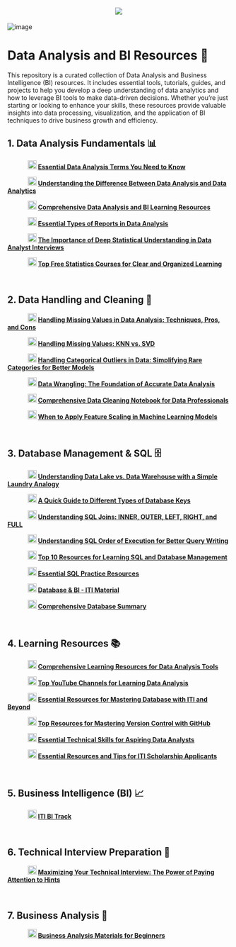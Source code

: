 <h1 align="center">
    <img src="https://readme-typing-svg.herokuapp.com/?font=Righteous&size=35&color=00BFFF&center=true&vCenter=true&width=700&height=100&duration=7000&lines=Hello+Everyone+👋;I+hope+this+content+is+useful+to+you+❤;" />
</h1>

![image](https://github.com/GeorgeHanyMilad/Data-Analysis-and-BI-Resources/blob/master/ReadMe%20Image.gif?raw=true)
<br>

# Data Analysis and BI Resources 📑

This repository is a curated collection of Data Analysis and Business Intelligence (BI) resources. It includes essential tools, tutorials, guides, and projects to help you develop a deep understanding of data analytics and how to leverage BI tools to make data-driven decisions. Whether you’re just starting or looking to enhance your skills, these resources provide valuable insights into data processing, visualization, and the application of BI techniques to drive business growth and efficiency.
<br>

## 1. Data Analysis Fundamentals 📊

&emsp;&emsp;&emsp; **<img src="https://upload.wikimedia.org/wikipedia/commons/c/ca/LinkedIn_logo_initials.png" alt="LinkedIn" width="20" height="20"> [Essential Data Analysis Terms You Need to Know](https://www.linkedin.com/posts/mazen-mohamed11_dataanalysis-analytics-datascience-activity-7233020232670355459-RQwW?utm_source=share&utm_medium=member_desktop)**


&emsp;&emsp;&emsp; **<img src="https://upload.wikimedia.org/wikipedia/commons/c/ca/LinkedIn_logo_initials.png" alt="LinkedIn" width="20" height="20"> [Understanding the Difference Between Data Analysis and Data Analytics](https://www.linkedin.com/posts/metwalley_dataanalysis-dataanalytics-datascience-activity-7228703700159008768-5CBy?utm_source=share&utm_medium=member_desktop)**


&emsp;&emsp;&emsp; **<img src="https://upload.wikimedia.org/wikipedia/commons/c/ca/LinkedIn_logo_initials.png" alt="LinkedIn" width="20" height="20"> [Comprehensive Data Analysis and BI Learning Resources](https://www.linkedin.com/posts/omar-abdelbaki-7a07b7279_dataabranalysis-powerbi-excel-activity-7232904293178048512-9vwu?utm_source=share&utm_medium=member_desktop)**


&emsp;&emsp;&emsp; **<img src="https://upload.wikimedia.org/wikipedia/commons/c/ca/LinkedIn_logo_initials.png" alt="LinkedIn" width="20" height="20"> [Essential Types of Reports in Data Analysis](https://www.linkedin.com/posts/mazen-mohamed11_%D8%A5%D9%8A%D9%87-%D8%A3%D9%86%D9%88%D8%A7%D8%B9-%D8%A7%D9%84%D8%AA%D9%82%D8%A7%D8%B1%D9%8A%D8%B1-%D8%A7%D9%84%D9%84%D9%8A-%D9%84%D8%A7%D8%B2%D9%85-%D8%AA%D8%B9%D8%B1%D9%81%D9%87%D8%A7-%D9%81%D9%8A-%D8%AA%D8%AD%D9%84%D9%8A%D9%84-activity-7234469838054690817-8dIC?utm_source=share&utm_medium=member_desktop)**


&emsp;&emsp;&emsp; **<img src="https://upload.wikimedia.org/wikipedia/commons/c/ca/LinkedIn_logo_initials.png" alt="LinkedIn" width="20" height="20"> [The Importance of Deep Statistical Understanding in Data Analyst Interviews](https://www.linkedin.com/posts/mostafa-abdelghafar_dataanalytics-sql-powerbi-activity-7233091018714185729-ZM9z?utm_source=share&utm_medium=member_desktop)**


&emsp;&emsp;&emsp; **<img src="https://upload.wikimedia.org/wikipedia/commons/c/ca/LinkedIn_logo_initials.png" alt="LinkedIn" width="20" height="20"> [Top Free Statistics Courses for Clear and Organized Learning](https://www.linkedin.com/posts/omar-gamal-hussien_%D8%A7%D9%84%D8%A5%D8%AD%D8%B5%D8%A7%D8%A1-%D8%A7%D9%84%D8%A7%D8%B3%D8%AA%D8%AF%D9%84%D8%A7%D9%84%D9%8A%D8%A9-%D8%A8%D8%A7%D9%84%D8%B9%D8%B1%D8%A8%D9%8A-inferential-activity-7232294456425627649-uKyt?utm_source=share&utm_medium=member_desktop)**

<br>

## 2. Data Handling and Cleaning 🧹

&emsp;&emsp;&emsp; **<img src="https://upload.wikimedia.org/wikipedia/commons/c/ca/LinkedIn_logo_initials.png" alt="LinkedIn" width="20" height="20"> [Handling Missing Values in Data Analysis: Techniques, Pros, and Cons](https://www.linkedin.com/posts/jana-hatem-5997792aa_%D9%81%D9%8A-%D8%B9%D8%A7%D9%84%D9%85-%D8%A7%D9%84-data-analysis-%D8%A7%D9%84%D9%82%D9%8A%D9%85-%D8%A7%D9%84%D9%85%D9%81%D9%82%D9%88%D8%AF%D8%A9-activity-7233569933350031360-lvEo?utm_source=share&utm_medium=member_desktop)**


&emsp;&emsp;&emsp; **<img src="https://upload.wikimedia.org/wikipedia/commons/c/ca/LinkedIn_logo_initials.png" alt="LinkedIn" width="20" height="20"> [Handling Missing Values: KNN vs. SVD](https://www.linkedin.com/posts/beltagy-_aexaetaesaetabraetaeuaeqaeyaeyaeuabraepaesaexaepaesaep-activity-7234577570610991104-h-Kw?utm_source=share&utm_medium=member_desktop)**


&emsp;&emsp;&emsp; **<img src="https://upload.wikimedia.org/wikipedia/commons/c/ca/LinkedIn_logo_initials.png" alt="LinkedIn" width="20" height="20"> [Handling Categorical Outliers in Data: Simplifying Rare Categories for Better Models](https://www.linkedin.com/posts/omar-gamal-hussien_%D9%87%D9%84-%D8%B9%D9%86%D8%AF%D9%89-outliers-%D9%81%D9%8A-categorical-data-%D9%81%D9%8A-activity-7234122591387451392--wBH?utm_source=share&utm_medium=member_desktop)**


&emsp;&emsp;&emsp; **<img src="https://upload.wikimedia.org/wikipedia/commons/c/ca/LinkedIn_logo_initials.png" alt="LinkedIn" width="20" height="20"> [Data Wrangling: The Foundation of Accurate Data Analysis](https://www.linkedin.com/posts/karim-hossam-63b726245_data-wrangling-%D8%A7%D9%84%D8%A3%D8%B3%D8%A7%D8%B3-%D9%84%D9%86%D8%AC%D8%A7%D8%AD-%D8%AA%D8%AD%D9%84%D9%8A%D9%84%D9%83-%D9%84%D9%84%D8%A8%D9%8A%D8%A7%D9%86%D8%A7%D8%AA-activity-7234458743340466176-NiKR?utm_source=share&utm_medium=member_desktop)**


&emsp;&emsp;&emsp; **<img src="https://upload.wikimedia.org/wikipedia/commons/c/ca/LinkedIn_logo_initials.png" alt="LinkedIn" width="20" height="20"> [Comprehensive Data Cleaning Notebook for Data Professionals](https://www.linkedin.com/posts/mina-medhat-moris_data-cleaning-with-pandas-activity-7233546018317864961-cqWt?utm_source=share&utm_medium=member_desktop)**


&emsp;&emsp;&emsp; **<img src="https://upload.wikimedia.org/wikipedia/commons/c/ca/LinkedIn_logo_initials.png" alt="LinkedIn" width="20" height="20"> [When to Apply Feature Scaling in Machine Learning Models](https://www.linkedin.com/posts/mohamed-atef-527b652a3_%D9%87%D9%88-%D8%A7%D8%B2%D8%A7%D9%8A-%D8%AA%D8%B9%D8%B1%D9%81-%D8%A7%D9%86%D9%83-%D9%84%D8%A7%D8%B2%D9%85-%D8%AA%D8%B9%D9%85%D9%84-features-scaling-activity-7235300399329476609-zhn3?utm_source=share&utm_medium=member_desktop)**

<br>

## 3. Database Management & SQL 🗄️

&emsp;&emsp;&emsp; **<img src="https://upload.wikimedia.org/wikipedia/commons/c/ca/LinkedIn_logo_initials.png" alt="LinkedIn" width="20" height="20"> [Understanding Data Lake vs. Data Warehouse with a Simple Laundry Analogy](https://www.linkedin.com/posts/omar-gamal-hussien_%D9%84%D9%83%D8%AB%D8%B1%D8%A9-%D8%A7%D9%84%D8%A3%D8%B3%D8%A6%D9%84%D8%A9-%D8%B9%D9%84%D9%89-data-lake-and-data-warehouse-activity-7225757396965445633-B6l_?utm_source=share&utm_medium=member_desktop)**


&emsp;&emsp;&emsp; **<img src="https://upload.wikimedia.org/wikipedia/commons/c/ca/LinkedIn_logo_initials.png" alt="LinkedIn" width="20" height="20"> [A Quick Guide to Different Types of Database Keys](https://www.linkedin.com/posts/omar-gamal-hussien_%D8%A7%D9%84%D8%A3%D9%86%D9%88%D8%A7%D8%B9-%D8%A7%D9%84%D9%85%D8%AE%D8%AA%D9%84%D9%81%D8%A9-%D9%84%D9%85%D9%81%D8%A7%D8%AA%D9%8A%D8%AD-%D9%82%D9%88%D8%A7%D8%B9%D8%AF-%D8%A7%D9%84%D8%A8%D9%8A%D8%A7%D9%86%D8%A7%D8%AA-activity-7225584584887832576-kuqn?utm_source=share&utm_medium=member_desktop)**


&emsp;&emsp;&emsp; **<img src="https://upload.wikimedia.org/wikipedia/commons/c/ca/LinkedIn_logo_initials.png" alt="LinkedIn" width="20" height="20"> [Understanding SQL Joins: INNER, OUTER, LEFT, RIGHT, and FULL](https://www.linkedin.com/posts/youssef-saeed1_join-sql-dataanalysis-activity-7234504660282220544-e68J?utm_source=share&utm_medium=member_desktop)**


&emsp;&emsp;&emsp; **<img src="https://upload.wikimedia.org/wikipedia/commons/c/ca/LinkedIn_logo_initials.png" alt="LinkedIn" width="20" height="20"> [Understanding SQL Order of Execution for Better Query Writing](https://www.linkedin.com/posts/omar-gamal-hussien_%D8%B3%D9%84%D8%A7%D9%85-%D8%B9%D9%84%D9%8A%D9%83%D9%85-%D9%84%D9%88-%D8%A5%D9%86%D8%AA-%D9%84%D8%B3%D8%A7-%D9%87%D8%AA%D8%A8%D8%AF%D8%A3-%D8%AA%D8%AA%D8%B9%D9%84%D9%85-sql-activity-7213257109554028546-Y9D7?utm_source=share&utm_medium=member_desktop)**


&emsp;&emsp;&emsp; **<img src="https://upload.wikimedia.org/wikipedia/commons/c/ca/LinkedIn_logo_initials.png" alt="LinkedIn" width="20" height="20"> [Top 10 Resources for Learning SQL and Database Management](https://www.linkedin.com/posts/shrouk-adel_database-sql-mysql-activity-7116707812772052993-WrxK?utm_source=share&utm_medium=member_desktop)**


&emsp;&emsp;&emsp; **<img src="https://upload.wikimedia.org/wikipedia/commons/c/ca/LinkedIn_logo_initials.png" alt="LinkedIn" width="20" height="20"> [Essential SQL Practice Resources](https://www.linkedin.com/posts/%F0%9F%87%AF%F0%9F%87%B4yousuf-muhammed%F0%9F%87%AF%F0%9F%87%B4-695339198_internship-jo4u-activity-7192857053336387584-r5gU?utm_source=share&utm_medium=member_desktop)**


&emsp;&emsp;&emsp; **<img src="https://th.bing.com/th/id/R.8fbb6f189fc0a75052632ddd53c3754a?rik=hWJg%2fzxa1e3Xxw&pid=ImgRaw&r=0" alt="Google Drive" width="20" height="20"> [Database & BI - ITI Material](https://drive.google.com/drive/folders/1uD8v_GzZISD6TacXAFoCieMIso1Uy2s-)**


&emsp;&emsp;&emsp; **<img src="https://upload.wikimedia.org/wikipedia/commons/c/ca/LinkedIn_logo_initials.png" alt="LinkedIn" width="20" height="20"> [Comprehensive Database Summary](https://www.linkedin.com/posts/omarsayedcs_linkedin-activity-7227225197404160000-mB3i?utm_source=share&utm_medium=member_desktop)**

<br>

## 4. Learning Resources 📚


&emsp;&emsp;&emsp; **<img src="https://upload.wikimedia.org/wikipedia/commons/c/ca/LinkedIn_logo_initials.png" alt="LinkedIn" width="20" height="20"> [Comprehensive Learning Resources for Data Analysis Tools](https://www.linkedin.com/posts/omar-gamal-hussien_%D8%A7%D9%84%D8%B3%D9%84%D8%A7%D9%85-%D8%B9%D9%84%D9%8A%D9%83%D9%85-%D9%84%D9%88-%D8%A7%D9%86%D8%AA-%D8%A8%D8%AA%D8%AA%D8%B9%D9%84%D9%85-data-analysis-activity-7229044160182272002-jlqk?utm_source=share&utm_medium=member_desktop)**


&emsp;&emsp;&emsp; **<img src="https://upload.wikimedia.org/wikipedia/commons/c/ca/LinkedIn_logo_initials.png" alt="LinkedIn" width="20" height="20"> [Top YouTube Channels for Learning Data Analysis](https://www.linkedin.com/posts/omar-gamal-hussien_%D8%A7%D9%84%D8%B3%D9%84%D8%A7%D9%85-%D8%B9%D9%84%D9%8A%D9%83%D9%85-%D8%AC%D8%A8%D8%AA%D9%84%D9%83-%D8%A7%D9%81%D8%B6%D9%84-channels-%D8%B9%D9%84%D9%89-%D9%8A%D9%88%D8%AA%D9%8A%D9%88%D8%A8-activity-7233123702110920706-W6eL?utm_source=share&utm_medium=member_desktop)**


&emsp;&emsp;&emsp; **<img src="https://upload.wikimedia.org/wikipedia/commons/c/ca/LinkedIn_logo_initials.png" alt="LinkedIn" width="20" height="20"> [Essential Resources for Mastering Database with ITI and Beyond](https://www.linkedin.com/posts/mohamed-elsaid-a4004b273_%D8%A8%D8%A7%D9%84%D9%86%D8%B3%D8%A8%D9%87-%D9%84%D8%A7%D8%AE%D9%88%D8%A7%D9%86%D8%A7-%D8%A7%D9%84%D9%8A-%D8%A8%D9%8A%D8%B0%D8%A7%D9%83%D8%B1%D9%88%D8%A7-%F0%9D%97%97%F0%9D%97%AE%F0%9D%98%81%F0%9D%97%AE%F0%9D%97%AF%F0%9D%97%AE-activity-7226201046325334016-V5HC?utm_source=share&utm_medium=member_desktop)**


&emsp;&emsp;&emsp; **<img src="https://upload.wikimedia.org/wikipedia/commons/c/ca/LinkedIn_logo_initials.png" alt="LinkedIn" width="20" height="20"> [Top Resources for Mastering Version Control with GitHub](https://www.linkedin.com/posts/omar-abdullah-741547223_%D8%A7%D9%84%D8%B3%D9%84%D8%A7%D9%85-%D8%B9%D9%84%D9%8A%D9%83%D9%85-%D9%88%D8%B1%D8%AD%D9%85%D9%87-%D8%A7%D9%84%D9%84%D9%87-%D9%88%D8%A8%D8%B1%D9%83%D8%A7%D8%AA%D9%87-%D8%A8%D9%85-%D8%A7%D9%86-%D8%A7%D8%BA%D9%84%D8%A8%D9%86%D8%A7-activity-7234899668122386432-fnnz?utm_source=share&utm_medium=member_desktop)**


&emsp;&emsp;&emsp; **<img src="https://upload.wikimedia.org/wikipedia/commons/c/ca/LinkedIn_logo_initials.png" alt="LinkedIn" width="20" height="20"> [Essential Technical Skills for Aspiring Data Analysts](https://www.linkedin.com/posts/somnath-paul-3b41a1241_technical-skills-required-to-become-a-data-activity-7157969165117517824-Ygbn?utm_source=share&utm_medium=member_desktop)**


&emsp;&emsp;&emsp; **<img src="https://upload.wikimedia.org/wikipedia/commons/c/ca/LinkedIn_logo_initials.png" alt="LinkedIn" width="20" height="20"> [Essential Resources and Tips for ITI Scholarship Applicants](https://www.linkedin.com/posts/mohamadamgad_iti-notion-activity-7219377462873378816-BAj6?utm_source=share&utm_medium=member_desktop)**

<br>

## 5. Business Intelligence (BI) 📈

&emsp;&emsp;&emsp; **<img src="https://th.bing.com/th/id/R.a72201120ba44d15f08085c87b0f4b73?rik=YgeuQ4KRBe9SIA&riu=http%3a%2f%2ffreevector.co%2fwp-content%2fuploads%2f2010%2f06%2fmega-icon.png&ehk=2A9UtC8pAJ%2b9%2f0VaQ9syp4pgX12TJK5wJEQwE05pQ%2bI%3d&risl=&pid=ImgRaw&r=0" alt="Mega" width="20" height="20"> [ITI BI Track](https://mega.nz/folder/kp5RFACR#tEcE-S38Bfkjim7gBp4e9Q)**

<br>

## 6. Technical Interview Preparation 🎯

&emsp;&emsp;&emsp; **<img src="https://upload.wikimedia.org/wikipedia/commons/c/ca/LinkedIn_logo_initials.png" alt="LinkedIn" width="20" height="20"> [Maximizing Your Technical Interview: The Power of Paying Attention to Hints](https://www.linkedin.com/posts/bishoy-samir_%D9%84%D9%88-%D8%A7%D9%86%D8%AA-%D8%AF%D8%A7%D8%AE%D9%84-interview-%D9%82%D8%B1%D9%8A%D8%A8-%D9%81%D8%A7-%D8%B9%D8%A7%D9%8A%D8%B2-%D8%A7%D9%83%D9%84%D9%85%D9%83-activity-7234897357581017088-VqVI?utm_source=share&utm_medium=member_desktop)**

<br>

## 7. Business Analysis 💼

&emsp;&emsp;&emsp; **<img src="https://upload.wikimedia.org/wikipedia/commons/c/ca/LinkedIn_logo_initials.png" alt="LinkedIn" width="20" height="20"> [Business Analysis Materials for Beginners](https://www.linkedin.com/posts/nada-samy-79637018b_ba-materials-activity-7230624580762038272-OrtS?utm_source=share&utm_medium=member_desktop)**
